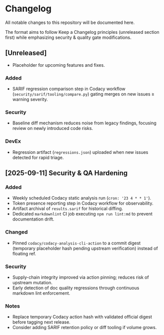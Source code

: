 # Changelog

All notable changes to this repository will be documented here.

The format aims to follow Keep a Changelog principles (unreleased section first) while emphasizing security & quality gate modifications.

## [Unreleased]

- Placeholder for upcoming features and fixes.

### Added

- SARIF regression comparison step in Codacy workflow (`security/sarif/tooling/compare.py`) gating merges on new issues ≥ warning severity.

### Security

- Baseline diff mechanism reduces noise from legacy findings, focusing review on newly introduced code risks.

### DevEx

- Regression artifact (`regressions.json`) uploaded when new issues detected for rapid triage.

## [2025-09-11] Security & QA Hardening

### Added

- Weekly scheduled Codacy static analysis run (`cron: '23 4 * * 1'`).
- Token presence reporting step in Codacy workflow for observability.
- Artifact archival of `results.sarif` for historical diffing.
- Dedicated `markdownlint` CI job executing `npm run lint:md` to prevent documentation drift.

### Changed

- Pinned `codacy/codacy-analysis-cli-action` to a commit digest (temporary placeholder hash pending
  upstream verification) instead of floating ref.

### Security

- Supply-chain integrity improved via action pinning; reduces risk of upstream mutation.
- Early detection of doc quality regressions through continuous markdown lint enforcement.

### Notes

- Replace temporary Codacy action hash with validated official digest before tagging next release.
- Consider adding SARIF retention policy or diff tooling if volume grows.
